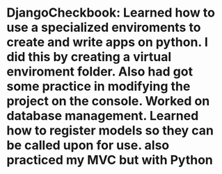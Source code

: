 # DjangoCheckbook: Learned how to use a specialized enviroments to create and write apps on python. I did this by creating a virtual enviroment folder. Also had got some practice in modifying the project on the console. Worked on database management. Learned how to register models so they can be called upon for use. also practiced my MVC but with Python
